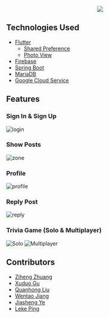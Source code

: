 <p align="center">
  <a href="https://github.com/tiafs/sportcred">
    <img src="screenshots/logo.png">
  </a>
</p>

## Technologies Used
* [Flutter](https://flutter.dev/)
    * [Shared Preference](https://pub.dev/packages/shared_preferences)
    * [Photo View](https://pub.dev/packages/photo_view)
* [Firebase](https://firebase.google.com/)
* [Spring Boot](https://spring.io/projects/spring-boot)
* [MariaDB](https://mariadb.org/)
* [Google Cloud Service](https://cloud.google.com/)

## Features

### Sign In & Sign Up

![login](screenshots/login.png)

### Show Posts

![zone](screenshots/zone.png)

### Profile

![profile](screenshots/profile.png)

### Reply Post

![reply](screenshots/post.png)

### Trivia Game (Solo & Multiplayer)

![Solo](screenshots/trivia.png)
![Multiplayer](screenshots/trivia_multiplayer.png)

## Contributors

* [Ziheng Zhuang](https://github.com/NeoClear)
* [Xuduo Gu](https://github.com/XGsombra)
* [Quanhong Liu](https://github.com/LQH-is-newbe)
* [Wentao Jiang](https://github.com/SkyWentaoJiang)
* [Jiasheng Ye](https://github.com/yanjs)
* [Leke Ping](https://github.com/lkpklkk)
